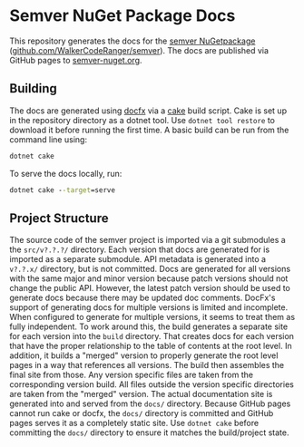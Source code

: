 # Semver NuGet Package Docs

This repository generates the docs for the [semver NuGetpackage](https://www.nuget.org/packages/semver/)
([github.com/WalkerCodeRanger/semver](https://github.com/WalkerCodeRanger/semver)). The docs are
published via GitHub pages to [semver-nuget.org](https://semver-nuget.org).

## Building

The docs are generated using [docfx](https://dotnet.github.io/docfx) via a [cake](https://cakebuild.net/)
build script. Cake is set up in the repository directory as a dotnet tool. Use `dotnet tool restore`
to download it before running the first time. A basic build can be run from the command line using:

```bat
dotnet cake
```

To serve the docs locally, run:

```bat
dotnet cake --target=serve
```

## Project Structure

The source code of the semver project is imported via a git submodules a the `src/v?.?.?/`
directory. Each version that docs are generated for is imported as a separate submodule. API
metadata is generated into a `v?.?.x/` directory, but is not committed. Docs are generated for all
versions with the same major and minor version because patch versions should not change the public
API. However, the latest patch version should be used to generate docs because there may be updated
doc comments. DocFx's support of generating docs for multiple versions is limited and incomplete.
When configured to generate for multiple versions, it seems to treat them as fully independent. To
work around this, the build generates a separate site for each version into the `build` directory.
That creates docs for each version that have the proper relationship to the table of contents at the
root level. In addition, it builds a "merged" version to properly generate the root level pages in a
way that references all versions. The build then assembles the final site from those. Any version
specific files are taken from the corresponding version build. All files outside the version
specific directories are taken from the "merged" version. The actual documentation site is generated
into and served from the `docs/` directory. Because GitHub pages cannot run cake or docfx, the
`docs/` directory is committed and GitHub pages serves it as a completely static site. Use `dotnet
cake` before committing the `docs/` directory to ensure it matches the build/project state.
